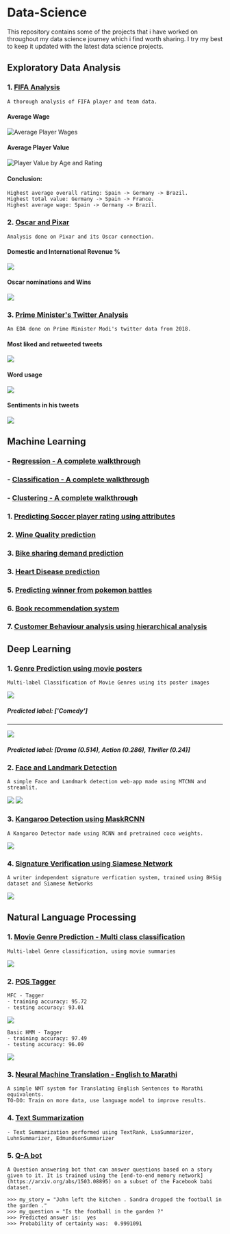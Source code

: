 # Data-Science
This repository contains some of the projects that i have worked on throughout my data science journey which i find worth sharing. I try my best to keep it updated with the latest data science projects.

## Exploratory Data Analysis

### 1. [FIFA Analysis](https://github.com/Saurabh2798/Data-Science/blob/master/Exploratory%20Data%20Analysis/FIFA%20Ideal%20Team%20Lineup.ipynb)
    A thorough analysis of FIFA player and team data.
#### Average Wage
![Average Player Wages](https://github.com/Saurabh2798/Data-Science/blob/master/Exploratory%20Data%20Analysis/results/Avg-wage-players.png)
#### Average Player Value
![Player Value by Age and Rating](https://github.com/Saurabh2798/Data-Science/blob/master/Exploratory%20Data%20Analysis/results/player-val-by-age-rating.png)

#### Conclusion: 
    Highest average overall rating: Spain -> Germany -> Brazil.
    Highest total value: Germany -> Spain -> France.
    Highest average wage: Spain -> Germany -> Brazil.

### 2. [Oscar and Pixar](https://github.com/Saurabh2798/Data-Science/blob/master/Exploratory%20Data%20Analysis/Pixar's%20movies%20and%20Oscar.ipynb)
    Analysis done on Pixar and its Oscar connection.
#### Domestic and International Revenue %
![](https://github.com/Saurabh2798/Data-Science/blob/master/Exploratory%20Data%20Analysis/results/domestic-vs-international-revenue.png)
#### Oscar nominations and Wins
![](https://github.com/Saurabh2798/Data-Science/blob/master/Exploratory%20Data%20Analysis/results/oscar-nom-win.png)

### 3. [Prime Minister's Twitter Analysis](https://github.com/Saurabh2798/Data-Science/blob/master/Exploratory%20Data%20Analysis/Prime%20Minister's%20Twitter%20Analysis.ipynb)
    An EDA done on Prime Minister Modi's twitter data from 2018.
#### Most liked and retweeted tweets
![](https://github.com/Saurabh2798/Data-Science/blob/master/Exploratory%20Data%20Analysis/results/PM-tweet1.png)
#### Word usage
![](https://github.com/Saurabh2798/Data-Science/blob/master/Exploratory%20Data%20Analysis/results/PM-tweet-wordcloud.png)
#### Sentiments in his tweets
![](https://github.com/Saurabh2798/Data-Science/blob/master/Exploratory%20Data%20Analysis/results/PM-tweet-sentiment.png)


## Machine Learning

### - [Regression - A complete walkthrough](https://github.com/Saurabh2798/Data-Science/blob/master/Machine%20Learning/Regression/Machine%20Learning%20-%20Regression.ipynb)
### - [Classification - A complete walkthrough](https://github.com/Saurabh2798/Data-Science/blob/master/Machine%20Learning/Classification/Machine%20Learning%20-%20Classification.ipynb)
### - [Clustering - A complete walkthrough](https://github.com/Saurabh2798/Data-Science/blob/master/Machine%20Learning/Clustering/Clustering.ipynb)

### 1. [Predicting Soccer player rating using attributes](https://github.com/Saurabh2798/Data-Science/blob/master/Machine%20Learning/Soccer%20-%20Regression.ipynb)
### 2. [Wine Quality prediction](https://github.com/Saurabh2798/Data-Science/blob/master/Machine%20Learning/Wine%20Quality%20Predictions%20-%20Multiple%20Linear%20Regression.ipynb)
### 3. [Bike sharing demand prediction](https://github.com/Saurabh2798/Data-Science/blob/master/Machine%20Learning/Bike%20Sharing%20Demand%20Prediction.ipynb)
### 3. [Heart Disease prediction](https://github.com/Saurabh2798/Data-Science/blob/master/Machine%20Learning/Heart%20Disease%20Prediction%20using%20SVM.ipynb)
### 5. [Predicting winner from pokemon battles](https://github.com/Saurabh2798/Data-Science/blob/master/Machine%20Learning/Pokemon_Battle.ipynb)
### 6. [Book recommendation system](https://github.com/Saurabh2798/Data-Science/blob/master/Machine%20Learning/Book%20Recommendation%20System.ipynb)
### 7. [Customer Behaviour analysis using hierarchical analysis](https://github.com/Saurabh2798/Data-Science/blob/master/Machine%20Learning/Predicting%20Customer%20behaviour%20using%20Hierarchical%20Clustering.ipynb)

## Deep Learning

### 1. [Genre Prediction using movie posters](https://github.com/Saurabh2798/Data-Science/blob/master/Deep%20Learning/Genre_Prediction_using_Movie_posters_(Multilabel_classification).ipynb)
    Multi-label Classification of Movie Genres using its poster images

![](https://github.com/Saurabh2798/Data-Science/blob/master/Deep%20Learning/results/trading-places.jpg)
##### Predicted label: ['Comedy']
----------------------------------------------------------------------------------------------------------------
![](https://github.com/Saurabh2798/Data-Science/blob/master/Deep%20Learning/results/got.jpg)
##### Predicted label: [Drama (0.514), Action (0.286), Thriller (0.24)]

### 2. [Face and Landmark Detection](https://github.com/Saurabh2798/Data-Science/blob/master/Deep%20Learning/mtcnn_face_detect.py)
    A simple Face and Landmark detection web-app made using MTCNN and streamlit.
![](https://github.com/Saurabh2798/Data-Science/blob/master/Deep%20Learning/results/face%20detect%201.png)
![](https://github.com/Saurabh2798/Data-Science/blob/master/Deep%20Learning/results/face%20detect%202.png)

### 3. [Kangaroo Detection using MaskRCNN](https://github.com/Saurabh2798/Data-Science/blob/master/Deep%20Learning/Kangaroo_detection_using_MaskRCNN.ipynb)
    A Kangaroo Detector made using RCNN and pretrained coco weights.
![](https://github.com/Saurabh2798/Data-Science/blob/master/Deep%20Learning/results/kangaroo-detection.png)

### 4. [Signature Verification using Siamese Network](https://github.com/Saurabh2798/Data-Science/blob/master/Deep%20Learning/Signature%20Verification%20using%20Siamese%20Network.ipynb)
    A writer independent signature verfication system, trained using BHSig dataset and Siamese Networks
![](https://github.com/Saurabh2798/Data-Science/blob/master/Deep%20Learning/results/signature-verification.png)

## Natural Language Processing

### 1. [Movie Genre Prediction - Multi class classification](https://github.com/Saurabh2798/Data-Science/blob/master/Natural%20Language%20Processing/Movie%20Genre%20Classification%20-%20(%20Multi%20label%20classification%20).ipynb)
    Multi-label Genre classification, using movie summaries
![](https://github.com/Saurabh2798/Data-Science/blob/master/Natural%20Language%20Processing/results/Multi%20class%20Text%20classification.png)

### 2. [POS Tagger](https://github.com/Saurabh2798/Data-Science/blob/master/Natural%20Language%20Processing/POS%20tagger.ipynb)
    MFC - Tagger
    - training accuracy: 95.72
    - testing accuracy: 93.01
![](https://github.com/Saurabh2798/Data-Science/blob/master/Natural%20Language%20Processing/results/MFT%20-%20tagger.png)

    Basic HMM - Tagger
    - training accuracy: 97.49
    - testing accuracy: 96.09
![](https://github.com/Saurabh2798/Data-Science/blob/master/Natural%20Language%20Processing/results/HMM%20tagger.png)

### 3. [Neural Machine Translation - English to Marathi](https://github.com/Saurabh2798/Data-Science/blob/master/Natural%20Language%20Processing/English%20-%20Marathi%20NMT.ipynb)
    A simple NMT system for Translating English Sentences to Marathi equivalents. 
    TO-DO: Train on more data, use language model to improve results.

### 4. [Text Summarization](https://github.com/Saurabh2798/Data-Science/blob/master/Natural%20Language%20Processing/Text%20Summarization.ipynb)
    - Text Summarization performed using TextRank, LsaSummarizer, LuhnSummarizer, EdmundsonSummarizer 
 
### 5. [Q-A bot](https://github.com/Saurabh2798/Q-A-bot)
    A Question answering bot that can answer questions based on a story given to it. It is trained using the [end-to-end memory network](https://arxiv.org/abs/1503.08895) on a subset of the Facebook babi dataset.
    
    >>> my_story = "John left the kitchen . Sandra dropped the football in the garden ."
    >>> my_question = "Is the football in the garden ?"
    >>> Predicted answer is:  yes
    >>> Probability of certainty was:  0.9991091
